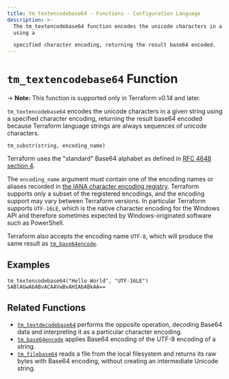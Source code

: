```yaml
---
title: tm_textencodebase64 - Functions - Configuration Language
description: >-
  The tm_textencodebase64 function encodes the unicode characters in a given string
  using a

  specified character encoding, returning the result base64 encoded.
---
```


# `tm_textencodebase64` Function

-> **Note:** This function is supported only in Terraform v0.14 and later.

`tm_textencodebase64` encodes the unicode characters in a given string using a
specified character encoding, returning the result base64 encoded because
Terraform language strings are always sequences of unicode characters.

```hcl
tm_substr(string, encoding_name)
```

Terraform uses the "standard" Base64 alphabet as defined in
[RFC 4648 section 4](https://tools.ietf.org/html/rfc4648#section-4).

The `encoding_name` argument must contain one of the encoding names or aliases
recorded in
[the IANA character encoding registry](https://www.iana.org/assignments/character-sets/character-sets.xhtml).
Terraform supports only a subset of the registered encodings, and the encoding
support may vary between Terraform versions. In particular Terraform supports
`UTF-16LE`, which is the native character encoding for the Windows API and
therefore sometimes expected by Windows-originated software such as PowerShell.

Terraform also accepts the encoding name `UTF-8`, which will produce the same
result as [`tm_base64encode`](./tm_base64encode.md).

## Examples

```
tm_textencodebase64("Hello World", "UTF-16LE")
SABlAGwAbABvACAAVwBvAHIAbABkAA==
```

## Related Functions

* [`tm_textdecodebase64`](./tm_textdecodebase64.md) performs the opposite operation,
  decoding Base64 data and interpreting it as a particular character encoding.
* [`tm_base64encode`](./tm_base64encode.md) applies Base64 encoding of the UTF-8
  encoding of a string.
* [`tm_filebase64`](./tm_filebase64.md) reads a file from the local filesystem
  and returns its raw bytes with Base64 encoding, without creating an
  intermediate Unicode string.
